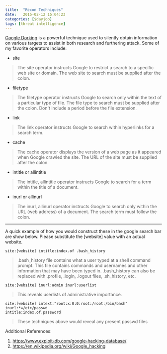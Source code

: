 ```yaml
---
title:  "Recon Techniques"
date:   2015-02-12 15:04:23
categories: [$dayjob]
tags: [threat intelligence]
---
```

[Google Dorking](http://www.businessinsider.com/term-of-the-day-google-dorking-2014-8) is a powerful technique used to silently obtain information on various targets to assist in both research and furthering attack.
Some of my favorite operators include:

* site
> The site operator instructs Google to restrict a search to a specific web site or domain. The web site to search must be supplied after the colon. 

* filetype
> The filetype operator instructs Google to search only within the text of a particular type of file. The file type to search must be supplied after the colon. Don't include a period before the file extension. 

* link
> The link operator instructs Google to search within hyperlinks for a search term. 

* cache
> The cache operator displays the version of a web page as it appeared when Google crawled the site. The URL of the site must be supplied after the colon. 

* intitle or allintitle
> The intitle, allintitle operator instructs Google to search for a term within the title of a document. 

* inurl or allinurl
> The inurl, allinurl operator instructs Google to search only within the URL (web address) of a document. The search term must follow the colon. 

---
A quick example of how you would construct these in the google search bar are show below.  Please substitute the [website] value with an actual website.

```site:[website] intitle:index.of .bash_history```

> .bash_history file contains what a user typed at a shell command prompt. This file contains commands and usernames and other information that may have been typed in.  .bash_history can also be replaced with .profile, .login, .logout files, .sh_history, etc. 

```site:[website] inurl:admin inurl:userlist```

> This reveals userlists of administrative importance.

```site:[website] inurl:"/root/etc/passwd" intext:"home/*:"
site:[website] intext:"root:x:0:0:root:/root:/bin/bash" inurl:*=/etc/passwd
intitle:index.of.password
```

> These techniques above would reveal any present passwd files 

Additional References:
1. https://www.exploit-db.com/google-hacking-database/
2. https://en.wikipedia.org/wiki/Google_hacking
